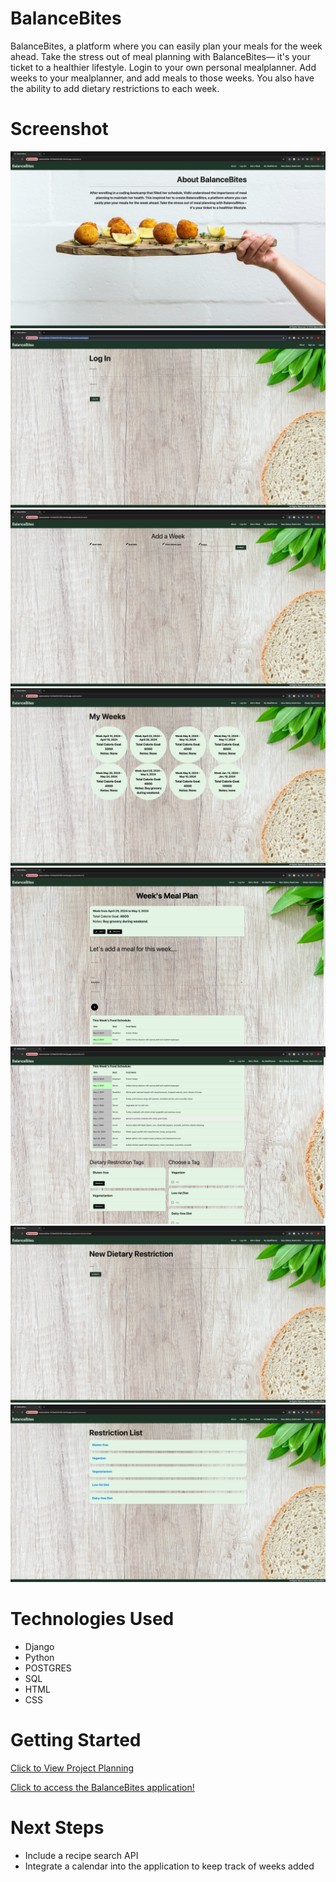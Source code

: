 # BalanceBites 
BalanceBites, a platform where you can easily plan your meals for the week ahead. Take the stress out of meal planning with BalanceBites— it's your ticket to a healthier lifestyle. Login to your own personal mealplanner. Add weeks to your mealplanner, and add meals to those weeks. You also have the ability to add dietary restrictions to each week.

# Screenshot

<img src="main_app/static/images/about.jpg">
<img src="main_app/static/images/home.jpg">
<img src="main_app/static/images/create.jpg">
<img src="main_app/static/images/detail.jpg">
<img src="main_app/static/images/week1.jpg">
<img src="main_app/static/images/week2.jpg">
<img src="main_app/static/images/restriction.jpg">
<img src="main_app/static/images/list.jpg">

# Technologies Used

- Django
- Python
- POSTGRES 
- SQL
- HTML
- CSS

# Getting Started

[Click to View Project Planning](https://trello.com/b/YCKOPbLI/mealplanner-sei-project-3)

[Click to access the BalanceBites application!](https://balancebites-fc40ed354285.herokuapp.com/accounts/login/)


# Next Steps

- Include a recipe search API
- Integrate a calendar into the application to keep track of weeks added